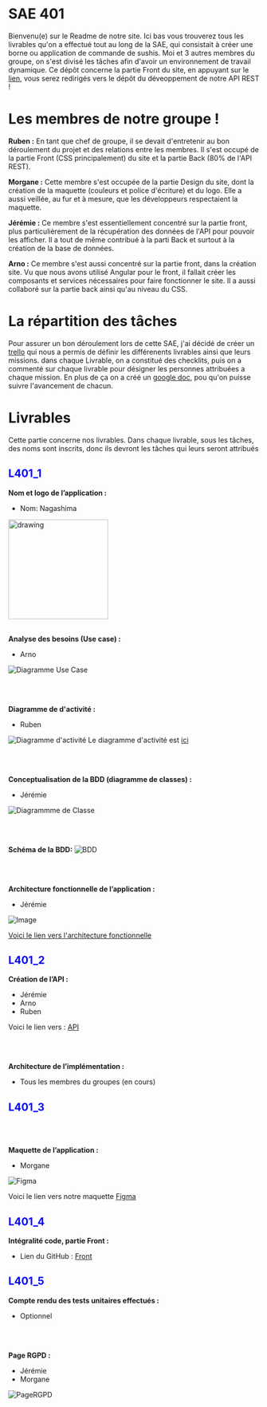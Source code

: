 # SAE 401

Bienvenu(e) sur le Readme de notre site. Ici bas vous trouverez tous les livrables qu'on a effectué tout au long de la SAE, qui consistait à créer une borne ou application de commande de sushis. Moi et 3 autres membres du groupe, on s'est divisé les tâches afin d'avoir un environnement de travail dynamique. Ce dépôt concerne la partie Front du site, en appuyant sur le [lien](https://github.com/RubenDavidAbreu/REST-API), vous serez redirigés vers le dépôt du déveoppement de notre API REST !

# Les membres de notre groupe !

**Ruben :**
En tant que chef de groupe, il se devait d'entretenir au bon déroulement du projet et des relations entre les membres. Il s'est occupé de la partie Front (CSS principalement) du site et la partie Back (80% de l'API REST).

**Morgane :**
Cette membre s'est occupée de la partie Design du site, dont la création de la maquette (couleurs et police d'écriture) et du logo. Elle a aussi veillée, au fur et à mesure, que les développeurs respectaient la maquette. 

**Jérémie :**
Ce membre s'est essentiellement concentré sur la partie front, plus particulièrement de la récupération des données de l'API pour pouvoir les afficher. Il a tout de même contribué à la parti Back et surtout à la création de la base de données.

**Arno :**
Ce membre s'est aussi concentré sur la partie front, dans la création site. Vu que nous avons utilisé Angular pour le front, il fallait créer les composants et services nécessaires pour faire fonctionner le site. Il a aussi collaboré sur la partie back ainsi qu'au niveau du CSS.

# La répartition des tâches

Pour assurer un bon déroulement lors de cette SAE, j'ai décidé de créer un [trello](https://trello.com/b/khcADG0c/sae-401-sushi) qui nous a permis de définir les différenents livrables ainsi que leurs missions. dans chaque Livrable, on a constitué des checklits, puis on a commenté sur chaque livrable pour désigner les personnes attribuées a chaque mission. En plus de ça on a créé un [google doc](https://docs.google.com/document/d/1e8uesi_isb6UTIcC94OynQ04z2M_aVLwD0j89qSBPb8/edit), pou qu'on puisse suivre l'avancement de chacun.


# Livrables

Cette partie concerne nos livrables. Dans chaque livrable, sous les tâches, des noms sont inscrits, donc ils devront les tâches qui leurs seront attribués 

<h2 style="color: blue;">L401_1</h2>

**Nom et logo de l’application :**
- Nom: Nagashima

<img src="gitimg/logoNagashima.png" alt="drawing" style="width:200px;"/>

<br>
<br>

**Analyse des besoins (Use case) :**
- Arno
  
![Diagramme Use Case](gitimg/Use_case_1.png "Use Case")

<br>
<br>

**Diagramme de d'activité :**
- Ruben

![Diagramme d'activité](gitimg/da.png "Diagramme d'activité")
Le diagramme d'activité est [ici](https://lucid.app/lucidchart/c8ddc878-7093-48c6-a0f8-e9d5c21f3217/edit?beaconFlowId=BCD25E95822B9DAF&invitationId=inv_7969b45b-1eb5-421f-9e83-418f4270f8cb&page=0_0#)

<br>
<br>

**Conceptualisation de la BDD (diagramme de classes) :**
- Jérémie

![Diagrammme de Classe](gitimg/dc.png)

<br>
<br>

**Schéma de la BDD:**
![BDD](gitimg/BDD.png "BDD")

<br>
<br>

**Architecture fonctionnelle de l’application :**
- Jérémie

![Image](gitimg/architecturefonc.png)

[Voici le lien vers l'architecture fonctionnelle](https://www.figma.com/file/wgbogqPk1XJiefPEUsz6HE/Architecture-fonctionnelle-de-l'application?type=whiteboard&node-id=0-1&t=anHQaD4liDsiCQjq-0)

<h2 style="color: blue;">L401_2</h2>

**Création de l’API :**
- Jérémie
- Arno
- Ruben

Voici le lien vers : [API](https://github.com/RubenDavidAbreu/REST-API)

<br>
<br>

**Architecture de l’implémentation :**
- Tous les membres du groupes (en cours)

<h2 style="color: blue;">L401_3</h2>

<br>
<br>

**Maquette de l’application :**
- Morgane

![Figma](gitimg/figma.png "Maquette Figma")

Voici le lien vers notre maquette [Figma](https://www.figma.com/file/js3IPJ5lyDuOkkbZxPp5JI/SAE-401---Sushi?type=design&node-id=0-1&mode=design&t=OsKSFu5Ozi29BfzR-0)

<h2 style="color: blue;">L401_4</h2>

**Intégralité code, partie Front :**
- Lien du GitHub : [Front](https://github.com/RubenDavidAbreu/nagashima) 

<h2 style="color: blue;">L401_5</h2>



**Compte rendu des tests unitaires effectués :**
- Optionnel

<br>
<br>

**Page RGPD :**
- Jérémie
- Morgane


![PageRGPD](gitimg/RGPD.png "Page RGPD")


